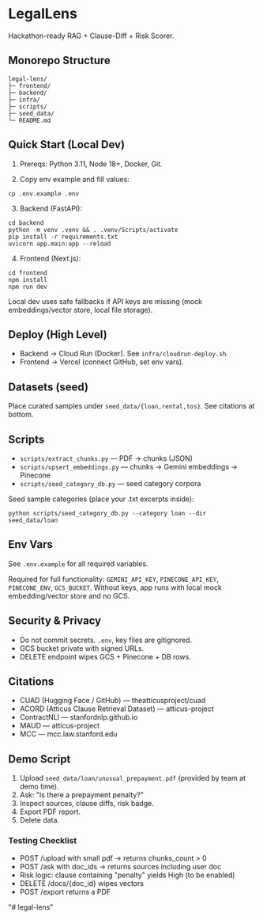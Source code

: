 # LegalLens

Hackathon-ready RAG + Clause-Diff + Risk Scorer.

## Monorepo Structure

```
legal-lens/
├─ frontend/
├─ backend/
├─ infra/
├─ scripts/
├─ seed_data/
└─ README.md
```

## Quick Start (Local Dev)

1) Prereqs: Python 3.11, Node 18+, Docker, Git.

2) Copy env example and fill values:

```
cp .env.example .env
```

3) Backend (FastAPI):

```
cd backend
python -m venv .venv && . .venv/Scripts/activate
pip install -r requirements.txt
uvicorn app.main:app --reload
```

4) Frontend (Next.js):

```
cd frontend
npm install
npm run dev
```

Local dev uses safe fallbacks if API keys are missing (mock embeddings/vector store, local file storage).

## Deploy (High Level)

- Backend → Cloud Run (Docker). See `infra/cloudrun-deploy.sh`.
- Frontend → Vercel (connect GitHub, set env vars).

## Datasets (seed)

Place curated samples under `seed_data/{loan,rental,tos}`. See citations at bottom.

## Scripts

- `scripts/extract_chunks.py` — PDF → chunks (JSON)
- `scripts/upsert_embeddings.py` — chunks → Gemini embeddings → Pinecone
- `scripts/seed_category_db.py` — seed category corpora

Seed sample categories (place your .txt excerpts inside):

```
python scripts/seed_category_db.py --category loan --dir seed_data/loan
```

## Env Vars

See `.env.example` for all required variables.

Required for full functionality: `GEMINI_API_KEY`, `PINECONE_API_KEY`, `PINECONE_ENV`, `GCS_BUCKET`.
Without keys, app runs with local mock embedding/vector store and no GCS.

## Security & Privacy

- Do not commit secrets. `.env`, key files are gitignored.
- GCS bucket private with signed URLs.
- DELETE endpoint wipes GCS + Pinecone + DB rows.

## Citations

- CUAD (Hugging Face / GitHub) — theatticusproject/cuad
- ACORD (Atticus Clause Retrieval Dataset) — atticus-project
- ContractNLI — stanfordnlp.github.io
- MAUD — atticus-project
- MCC — mcc.law.stanford.edu

## Demo Script

1) Upload `seed_data/loan/unusual_prepayment.pdf` (provided by team at demo time).
2) Ask: "Is there a prepayment penalty?"
3) Inspect sources, clause diffs, risk badge.
4) Export PDF report.
5) Delete data.

### Testing Checklist

- POST /upload with small pdf → returns chunks_count > 0
- POST /ask with doc_ids → returns sources including user doc
- Risk logic: clause containing "penalty" yields High (to be enabled)
- DELETE /docs/{doc_id} wipes vectors
- POST /export returns a PDF


"# legal-lens" 

